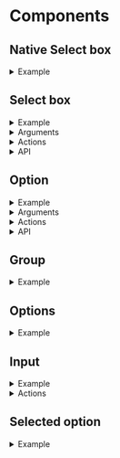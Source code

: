 # Components

## Native Select box

<details>
  <summary>Example</summary>

```handlebars
<NativeSelectBox as |sb|>
  <sb.Option @value="1"> One </sb.Option>
  <sb.Option @value="2"> Two </sb.Option>
  <sb.Option @value="3"> Three </sb.Option>
</NativeSelectBox>
```

</details>

## Select box

<details>
  <summary>Example</summary>

```handlebars
<SelectBox as |sb|>
  <sb.Option @value="1"> One </sb.Option>
  <sb.Option @value="2"> Two </sb.Option>
  <sb.Option @value="3"> Three </sb.Option>
</SelectBox>
```

</details>

<details>
  <summary>Arguments</summary>
  <table>
    <tr width="200">
      <td>@classNamePrefix</td>
      <td>Adds a prefix to the class name of the select box and its child components (defaults to [BEM](http://getbem.com), for custom class names see <code>@onBuildClassName</code>)</td>
    </tr>
    <tr>
      <td>@disabled</td>
      <td>If true adds a disabled class and makes it unfocusable</td>
    </tr>
    <tr>
      <td>@multiple</td>
      <td>If true, <code>@value</code> should be an array. Also adds an <code>multiple</code> class</td>
    </tr>
    <tr>
      <td>@searchDelayTime</td>
      <td>Milliseconds to debounce the <code>@onSearch</code> action from firing (default 100)</td>
    </tr>
    <tr>
      <td>@searchMinChars</td>
      <td>Prevents the <code>@onSearch</code> action from firing until there are enough chars (default 1)</td>
    </tr>
    <tr>
      <td>@searchSlowTime</td>
      <td>Milliseconds considered for a search to be taking too long (default 500)</td>
    </tr>
    <tr>
      <td>@value</td>
      <td>Used to determine which option(s) are selected, can be a promise</td>
    </tr>
  </table>
</details>

<details>
  <summary>Actions</summary>
  <table>
    <tr>
      <td width="200">@onBuildClassName</td>
      <td>
        Fired when the select box needs to build a class name. View this [example](class-names.md) for how to use this action for custom class names.
      </td>
    </tr>
    <tr>
      <td width="200">@onBuildSelection</td>
      <td>
        Fired whenever a selection is made. This function receives the value most recently
        selected, and the currently selected values. The return value is used as the final selection.
        This is primarily used to customise the default behaviour of a multiple select box, but in
        most cases will not need to be used.
      </td>
    </tr>
    <tr>
      <td>@onClickOutside</td>
      <td>Useful for closing the select box</td>
    </tr>
    <tr>
      <td>@onClose</td>
      <td>
        Fired when the select box is closed
      </td>
    </tr>
    <tr>
      <td>@onFocusIn</td>
      <td>Fired when focus enters the select box</td>
    </tr>
    <tr>
      <td>@onFocusOut</td>
      <td>Fired when focus leaves the select box</td>
    </tr>
    <tr>
      <td>@onReady</td>
      <td>Fired when the select box is ready. A useful opportunity to get
      access to the select box's API which is passed as a parameter.</td>
    </tr>
    <tr>
      <td>@onInsertElement</td>
      <td>Fired when the select box's element is inserted into the DOM. Useful opportunity to
      get access to the element, which is a property on the select box's API</td>
    </tr>
    <tr>
      <td>@onOpen</td>
      <td>
        Fired when the select box is opened
      </td>
    </tr>
    <tr>
      <td>@onPressBackspace</td>
      <td></td>
    </tr>
    <tr>
      <td>@onPressDown</td>
      <td>Useful for navigating down</td>
    </tr>
    <tr>
      <td>@onPressEnter</td>
      <td>Useful for preventing default action of event</td>
    </tr>
    <tr>
      <td>@onPressEscape</td>
      <td>Useful for closing and/or resetting a select box</td>
    </tr>
    <tr>
      <td>@onPressKey</td>
      <td>A useful place to call <code>sb.activateOptionForKeyCode(e.keyCode)</code>, which
      can be used to activate an option based on the characters recently typed. This mimics the jump-to option behaviour found in native select boxes</td>
    </tr>
    <tr>
      <td>@onPressLeft</td>
      <td>Useful for navigating selected options</td>
    </tr>
    <tr>
      <td>@onPressRight</td>
      <td>Useful for navigating selected options</td>
    </tr>
    <tr>
      <td>@onPressTab</td>
      <td></td>
    </tr>
    <tr>
      <td>@onPressUp</td>
      <td>Useful for navigating up</td>
    </tr>
    <tr>
      <td>@onSearch</td>
      <td>Fired when the select box decides to run a search</td>
    </tr>
    <tr>
      <td>@onSearched</td>
      <td>Fired after the last succesful search attempt</td>
    </tr>
    <tr>
      <td>@onSearchError</td>
      <td>Fired if a search attempt failed</td>
    </tr>
    <tr>
      <td>@onSelect</td>
      <td>
        Fired when an option is clicked, or enter is pressed regardless as
        to whether the value changed or not (because a selection was made).
      </td>
    </tr>
    <tr>
      <td>@onUpdate</td>
      <td>
        Fired whenever the value changes, either by a new <code>@value</code> argument being passed in, or a selection is made that results in the value changing.
      </td>
    </tr>
  </table>
</details>

<details>
  <summary>API</summary>
  <table>
    <caption>Actions</caption>
    <tr>
      <td width="200">sb.activateNextOption</td>
      <td>
        Activates the next option<br>
        <code>({ scrollIntoView: true })</code><br>
        • Whether to scroll to the option
      </td>
    </tr>
    <tr>
      <td>sb.activateNextSelectedOption</td>
      <td>
        Activates the next selected option<br>
        <code>({ scrollIntoView: false })</code><br>
        • Whether to scroll to the selected option
      </td>
    </tr>
    <tr>
      <td>sb.activateOptionForValue</td>
      <td>
        Activates the first option (there may be more than one) that matches
        the given value.<br>
        <code>(value, { scrollIntoView: true })</code><br>
        • The value of the option to activate<br>
        • Whether to scroll to the option
      </td>
    </tr>
    <tr>
      <td>sb.activateOptionAtIndex</td>
      <td>
        Adds an <code>active</code> class to the option at the index<br>
        <code>(index, { scrollIntoView: false })</code><br>
        • The index of the option to activate<br>
        • Whether to scroll to the option
      </td>
    </tr>
    <tr>
      <td>sb.activateOptionForKeyCode</td>
      <td>
        Mimics native select box behaviour by jumping to an appopriate option based on the <code>textContent</code> of the options. <a href="https://zestia.github.io/ember-select-box/#/simple-select">Demo</a><br>
        <code>(keyCode, { scrollIntoView: true })</code><br>
        • Keycode of character to match in the option's text<br>
        • Whether to scroll to the option
      </td>
    </tr>
    <tr>
      <td>sb.activatePreviousOption</td>
      <td>
        Activates the previous option<br>
        <code>({ scrollIntoView: true })</code><br>
        • Whether to scroll to the option
      </td>
    </tr>
    <tr>
      <td>sb.activatePreviousSelectedOption</td>
      <td>
        Activates the previous selected option<br>
        <code>({ scrollIntoView: false })</code><br>
        • Whether to scroll to the selected option
      </td>
    </tr>
    <tr>
      <td>sb.activateSelectedOptionAtIndex</td>
      <td>
        Activates the selected option at the index<br>
        <code>(index, { scrollIntoView: false })</code><br>
        • The index of the selected option to activate<br>
        • Whether to scroll to the option
      </td>
    </tr>
    <tr>
      <td>sb.blurInput</td>
      <td>Unfocuses the input associated with the select box</td>
    </tr>
    <tr>
      <td>sb.cancelSearch</td>
      <td>
        'Cancels' searches currently in progress (even though promises are not cancelable).
      </td>
    </tr>
    <tr>
      <td>sb.close</td>
      <td>Closes the select box removing the <code>is-open</code> class name</td>
    </tr>
    <tr>
      <td>sb.deactivateOptions</td>
      <td>Makes no option be active</td>
    </tr>
    <tr>
      <td>sb.deactivateSelectedOptions</td>
      <td>Makes no selected option be active</td>
    </tr>
    <tr>
      <td>sb.focusInput</td>
      <td>Focuses the input associated with the select box</td>
    </tr>
    <tr>
      <td>sb.open</td>
      <td>Opens the select box, adding <code>is-open</code> class name</td>
    </tr>
    <tr>
      <td>sb.search</td>
      <td>Runs an arbitrary search using the search function provided by <code>@onSearch</code></td>
    </tr>
    <tr>
      <td>sb.select</td>
      <td>
        Selects arbitrary value(s).
        <code>@onSelect</code> will fire.
      </td>
    </tr>
    <tr>
      <td>sb.selectActiveOption</td>
      <td>Selects the value of whichever option is currently active</td>
    </tr>
    <tr>
      <td>sb.setInputValue</td>
      <td>
        Lets you update the input value.
        Useful for prefilling the input with the active option text for example.
      </td>
    </tr>
    <tr>
      <td>sb.toggle</td>
      <td>Opens or closes the select box</td>
    </tr>
    <tr>
      <td>sb.update</td>
      <td>
        Updates the selectbox with a new value(s). Useful for resetting the select box after a selection is made.
        <code>@onUpdate</code> will fire.
      </td>
    </tr>
  </table>

  <table>
    <caption>Properties</caption>
    <tr>
      <td width="200">sb.element</td>
      <td>The DOM element of the select box</td>
    </tr>
    <tr>
      <td>sb.isBusy</td>
      <td>True if the select box is waiting for the <code>@value</code> argument, or it is waiting for a search to finish</td>
    </tr>
    <tr>
      <td>sb.isDisabled</td>
      <td>Whether or not the select box is currently disabled</td>
    </tr>
    <tr>
      <td>sb.isFocused</td>
      <td>Whether or not the select box is currently has focus</td>
    </tr>
    <tr>
      <td>sb.isFulfilled</td>
      <td>True if <code>@value</code> resolved</td>
    </tr>
    <tr>
      <td>sb.isMultiple</td>
      <td>True if the select box is allows selectiong multiple values</td>
    </tr>
    <tr>
      <td>sb.isOpen</td>
      <td>True if the select box is open</td>
    </tr>
    <tr>
      <td>sb.isPending</td>
      <td>True whilst <code>@value</code> is being resovled</td>
    </tr>
    <tr>
      <td>sb.isRejected</td>
      <td>True if <code>@value</code> failed to resolve</td>
    </tr>
    <tr>
      <td>sb.isSettled</td>
      <td>True once <code>@value</code> has resolved or rejected</td>
    </tr>
    <tr>
      <td>sb.isSlowSearch</td>
      <td>True if the promised search results are taking a while</td>
    </tr>
    <tr>
      <td>sb.value</td>
      <td>The selected value(s) of the select box</td>
    </tr>
  </table>
</details>

## Option

<details>
  <summary>Example</summary>

```handlebars
<sb.Option @value={{this.model}} as |o|>
  {{o.value.name}}
</sb.Option>
```

</details>

<details>
  <summary>Arguments</summary>
  <table>
    <tr>
      <td>@disabled</td>
      <td>Prevents the option from being selected</td>
    </tr>
    <tr>
      <td>@selected</td>
      <td>
        For manually specifying that this option is selected.
        Preferably, allow selection to be automatically computed by just setting the <code>@values</code>
      </td>
    </tr>
    <tr>
      <td>@value</td>
      <td>Can be anything, including a promise</td>
    </tr>
  </table>
</details>

<details>
  <summary>Actions</summary>
  <table>
    <tr width="200">
      <td>@onActivate</td>
      <td>Fired when an individual option is activated</td>
    </tr>
    <tr>
      <td>@onSelect</td>
      <td>Useful for firing one-off actions when an option is selected</td>
    </tr>
  </table>
</details>

<details>
  <summary>API</summary>
  <table>
    <caption>Template only properties</caption>
    <tr width="200">
      <td>o.element</td>
      <td>The DOM element of the option component</td>
    </tr>
    <tr>
      <td>o.index</td>
      <td>The index of the option amongst the options</td>
    </tr>
    <tr>
      <td>o.isActive</td>
      <td>True if the option is active</td>
    </tr>
    <tr>
      <td>o.isDisabled</td>
      <td>Whether or not the option is currently disabled</td>
    </tr>
    <tr>
      <td>o.isFulfilled</td>
      <td>True if <code>@value</code> resolved</td>
    </tr>
    <tr>
      <td>o.isPending</td>
      <td>True whilst <code>@value</code> is being resovled</td>
    </tr>
    <tr>
      <td>o.isRejected</td>
      <td>True if <code>@value</code> failed to resolve</td>
    </tr>
    <tr>
      <td>o.isSelected</td>
      <td>Whether or not the option is currently selected</td>
    </tr>
    <tr>
      <td>o.isSettled</td>
      <td>True once <code>@value</code> has resolved or rejected</td>
    </tr>
    <tr>
      <td>o.value</td>
      <td>The value of the option</td>
    </tr>
  </table>
</details>

## Group

<details>
  <summary>Example</summary>

```handlebars
<sb.Group @label="Things">

</sb.Group>
```

</details>

## Options

<details>
  <summary>Example</summary>

```handlebars
<sb.Options>
  <sb.Option @value="1"> One </sb.Option>
  <sb.Option @value="2"> Two </sb.Option>
</sb.Options>
```

</details>

## Input

<details>
  <summary>Example</summary>

```handlebars
<sb.Input />
```

</details>

<details>
  <summary>Actions</summary>
  <table>
    <tr width="200">
      <td>@onClear</td>
      <td>Fired when text is cleared completely</td>
    </tr>
    <tr>
      <td>@onDelete</td>
      <td>Fired when there is no text present, but backspace is pressed</td>
    </tr>
    <tr>
      <td>@onInput</td>
      <td>Fired when text is input</td>
    </tr>
  </table>
</details>

## Selected option

<details>
  <summary>Example</summary>

```handlebars
<sb.SelectedOption @value={{this.model}} as |so|>
  {{so.value.name}}
</sb.SelectedOption>
```

</details>
